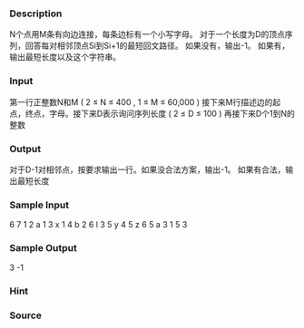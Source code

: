 
### Description
N个点用M条有向边连接，每条边标有一个小写字母。 对于一个长度为D的顶点序列，回答每对相邻顶点Si到Si+1的最短回文路径。 如果没有，输出-1。 如果有，输出最短长度以及这个字符串。
### Input
第一行正整数N和M ( 2 ≤ N ≤ 400 , 1 ≤ M ≤ 60,000 ) 接下来M行描述边的起点，终点，字母。接下来D表示询问序列长度 ( 2 ≤ D ≤ 100 ) 再接下来D个1到N的整数
### Output
对于D-1对相邻点，按要求输出一行。如果没合法方案，输出-1。 如果有合法，输出最短长度
### Sample Input
6 7
1 2 a
1 3 x
1 4 b
2 6 l
3 5 y
4 5 z
6 5 a
3
1 5 3
### Sample Output
3 
-1
### Hint

### Source
